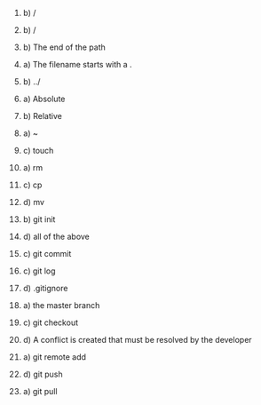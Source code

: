 1. b) /

2. b) /

3. b) The end of the path

4. a) The filename starts  with a .

5. b) ../

6. a) Absolute

7. b) Relative

8. a) ~

9. c) touch 

10. a) rm

11. c) cp

12. d) mv

13. b) git init

14. d) all of the above

15. c) git commit

16. c) git log

17. d) .gitignore

18. a) the master branch

19. c) git checkout

20. d) A conflict is created that must be resolved by the developer

21. a) git remote add

22. d) git push

23. a) git pull


